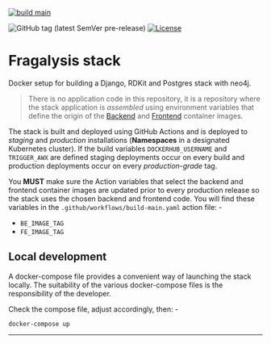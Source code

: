 [![build main](https://github.com/xchem/fragalysis-stack/actions/workflows/build-main.yaml/badge.svg)](https://github.com/xchem/fragalysis-stack/actions/workflows/build-main.yaml)

![GitHub tag (latest SemVer pre-release)](https://img.shields.io/github/v/tag/xchem/fragalysis-stack)
[![License](http://img.shields.io/badge/license-Apache%202.0-blue.svg?style=flat)](https://github.com/xchem/fragalysis-stack/blob/master/LICENSE.txt)

# Fragalysis stack
Docker setup for building a Django, RDKit and Postgres stack with neo4j.

>   There is no application code in this repository, it is a repository where the
    stack application is *assembled* using environment variables that define the
    origin of the [Backend] and [Frontend] container images.

The stack is built and deployed using GitHub Actions and is deployed
to *staging* and *production* installations (**Namespaces** in a designated
Kubernetes cluster). If the build variables `DOCKERHUB_USERNAME` and
`TRIGGER_AWX` are defined staging deployments occur on every build
and production deployments occur on every *production-grade* tag.

You **MUST** make sure the Action variables that select the backend and frontend
container images are updated prior to every production release so the stack
uses the chosen backend and frontend code. You will find these variables
in the `.github/workflows/build-main.yaml` action file: -

- `BE_IMAGE_TAG`
- `FE_IMAGE_TAG`

## Local development
A docker-compose file provides a convenient way of launching the stack locally.
The suitability of the various docker-compose files is the responsibility of
the developer.

Check the compose file, adjust accordingly, then: -

    docker-compose up

---

[backend]: https://github.com/xchem/fragalysis-stack
[frontend]: https://github.com/xchem/fragalysis-frontend
